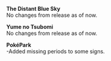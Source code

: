 **The Distant Blue Sky**  
No changes from release as of now.

**Yume no Tsubomi**  
No changes from release as of now.

**PokéPark**  
-Added missing periods to some signs.
